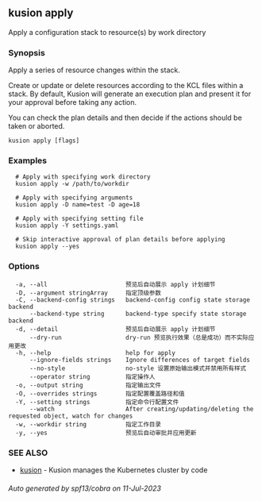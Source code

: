 ## kusion apply

Apply a configuration stack to resource(s) by work directory

### Synopsis

Apply a series of resource changes within the stack.

 Create or update or delete resources according to the KCL files within a stack. By default, Kusion will generate an execution plan and present it for your approval before taking any action.

 You can check the plan details and then decide if the actions should be taken or aborted.

```
kusion apply [flags]
```

### Examples

```
  # Apply with specifying work directory
  kusion apply -w /path/to/workdir
  
  # Apply with specifying arguments
  kusion apply -D name=test -D age=18
  
  # Apply with specifying setting file
  kusion apply -Y settings.yaml
  
  # Skip interactive approval of plan details before applying
  kusion apply --yes
```

### Options

```
  -a, --all                      预览后自动展示 apply 计划细节
  -D, --argument stringArray     指定顶级参数
  -C, --backend-config strings   backend-config config state storage backend
      --backend-type string      backend-type specify state storage backend
  -d, --detail                   预览后自动展示 apply 计划细节
      --dry-run                  dry-run 预览执行效果（总是成功）而不实际应用更改
  -h, --help                     help for apply
      --ignore-fields strings    Ignore differences of target fields
      --no-style                 no-style 设置原始输出模式并禁用所有样式
      --operator string          指定操作人
  -o, --output string            指定输出文件
  -O, --overrides strings        指定配置覆盖路径和值
  -Y, --setting strings          指定命令行配置文件
      --watch                    After creating/updating/deleting the requested object, watch for changes
  -w, --workdir string           指定工作目录
  -y, --yes                      预览后自动审批并应用更新
```

### SEE ALSO

* [kusion](kusion.md)	 - Kusion manages the Kubernetes cluster by code

###### Auto generated by spf13/cobra on 11-Jul-2023
